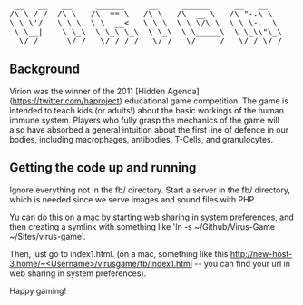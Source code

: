 <pre>
 __   __   __     ______     __     ______     __   __    
/\ \ / /  /\ \   /\  == \   /\ \   /\  __ \   /\ "-.\ \   
\ \ \'/   \ \ \  \ \  __<   \ \ \  \ \ \/\ \  \ \ \-.  \  
 \ \__|    \ \_\  \ \_\ \_\  \ \_\  \ \_____\  \ \_\\"\_\ 
  \/_/      \/_/   \/_/ /_/   \/_/   \/_____/   \/_/ \/_/ 
</pre>

## Background
Virion was the winner of the 2011 [Hidden Agenda] (https://twitter.com/haproject) educational game competition. The game is intended to teach kids (or adults!) about the basic workings of the human immune system.
Players who fully grasp the mechanics of the game will also have absorbed a general intuition about the first line of defence in our bodies, including macrophages, antibodies, T-Cells, and granulocytes.  

## Getting the code up and running
Ignore everything not in the fb/ directory. Start a server in the fb/ directory, which is needed since we serve images and sound files with PHP.  

Yu can do this on a mac by starting web sharing in system preferences, and then creating a symlink with something like 'ln -s ~/Github/Virus-Game ~/Sites/virus-game'.

Then, just go to index1.html. (on a mac, something like this http://new-host-3.home/~<Username>/virusgame/fb/index1.html -- you can find your url in web sharing in system preferences).  

Happy gaming!
